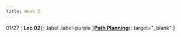 ```yaml
---
title: Week 2
---
```

01/27
: **Lec 02**{: .label .label-purple }[**Path Planning**](/CSCI5551-Spr25/assets/slides/lec02_pathplanning.pdf){: target="_blank" }
